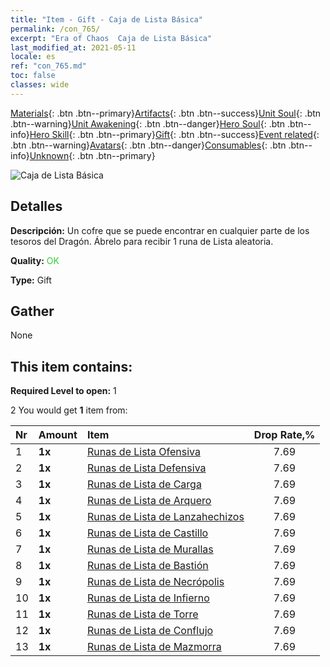 ```yaml
---
title: "Item - Gift - Caja de Lista Básica"
permalink: /con_765/
excerpt: "Era of Chaos  Caja de Lista Básica"
last_modified_at: 2021-05-11
locale: es
ref: "con_765.md"
toc: false
classes: wide
---
```

 [Materials](/ItemsES/){: .btn .btn--primary}[Artifacts](/ItemsES/Artifacts/){: .btn .btn--success}[Unit Soul](/ItemsES/UnitSoul/){: .btn .btn--warning}[Unit Awakening](/ItemsES/UnitAwakening/){: .btn .btn--danger}[Hero Soul](/ItemsES/HeroSoul/){: .btn .btn--info}[Hero Skill](/ItemsES/HeroSkill/){: .btn .btn--primary}[Gift](/ItemsES/Gift/){: .btn .btn--success}[Event related](/ItemsES/Events/){: .btn .btn--warning}[Avatars](/ItemsES/Avatars/){: .btn .btn--danger}[Consumables](/ItemsES/Consumables/){: .btn .btn--info}[Unknown](/ItemsES/Unknown/){: .btn .btn--primary}

 ![Caja de Lista Básica](/images/t/i_tujianhezi1.png)

## Detalles
 **Descripción:** Un cofre que se puede encontrar en cualquier parte de los tesoros del Dragón. Ábrelo para recibir 1 runa de Lista aleatoria.

 **Quality:** <span style="color: #32CD32">OK</span>

 **Type:** Gift

## Gather

  None

## This item contains:

 **Required Level to open:** 1

 2 You would get **1** item  from:

  | Nr | Amount |     Item    | Drop Rate,% |
  |:---|:-------|:------------|:---------:|
  | 1 |  **1x** | [Runas de Lista Ofensiva](/ItemsES/con_734/) | 7.69 | 
  | 2 |  **1x** | [Runas de Lista Defensiva](/ItemsES/con_739/) | 7.69 | 
  | 3 |  **1x** | [Runas de Lista de Carga](/ItemsES/con_741/) | 7.69 | 
  | 4 |  **1x** | [Runas de Lista de Arquero](/ItemsES/con_742/) | 7.69 | 
  | 5 |  **1x** | [Runas de Lista de Lanzahechizos](/ItemsES/con_746/) | 7.69 | 
  | 6 |  **1x** | [Runas de Lista de Castillo](/ItemsES/con_752/) | 7.69 | 
  | 7 |  **1x** | [Runas de Lista de Murallas](/ItemsES/con_753/) | 7.69 | 
  | 8 |  **1x** | [Runas de Lista de Bastión](/ItemsES/con_754/) | 7.69 | 
  | 9 |  **1x** | [Runas de Lista de Necrópolis](/ItemsES/con_755/) | 7.69 | 
  | 10 |  **1x** | [Runas de Lista de Infierno](/ItemsES/con_777/) | 7.69 | 
  | 11 |  **1x** | [Runas de Lista de Torre](/ItemsES/con_785/) | 7.69 | 
  | 12 |  **1x** | [Runas de Lista de Conflujo](/ItemsES/con_791/) | 7.69 | 
  | 13 |  **1x** | [Runas de Lista de Mazmorra](/ItemsES/con_792/) | 7.69 | 
